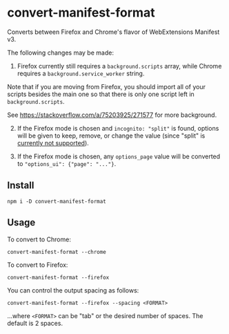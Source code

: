 # convert-manifest-format

Converts between Firefox and Chrome's flavor of WebExtensions
Manifest v3.

The following changes may be made:

1. Firefox currently still requires a `background.scripts` array,
while Chrome requires a `background.service_worker` string.

Note that if you are moving from Firefox, you should import all
of your scripts besides the main one so that there is only one
script left in `background.scripts`.

See <https://stackoverflow.com/a/75203925/271577>
for more background.

2. If the Firefox mode is chosen and `incognito: "split"` is found,
options will be given to keep, remove, or change the value (since
"split" is [currently not supported](https://firefox-source-docs.mozilla.org/toolkit/components/extensions/webextensions/incognito.html)).

3. If the Firefox mode is chosen, any `options_page` value will be converted
    to `"options_ui": {"page": "..."}`.

## Install

```shell
npm i -D convert-manifest-format
```

## Usage

To convert to Chrome:

```shell
convert-manifest-format --chrome
```

To convert to Firefox:

```shell
convert-manifest-format --firefox
```

You can control the output spacing as follows:

```shell
convert-manifest-format --firefox --spacing <FORMAT>
```

...where `<FORMAT>` can be "tab" or the desired number of
spaces. The default is 2 spaces.
